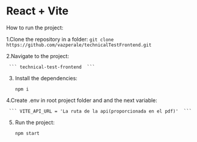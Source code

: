 # React + Vite

How to run the project:

1.Clone the repository in a folder:
    ``` git clone https://github.com/vazperale/technicalTestFrontend.git ```

2.Navigate to the project:

     ``` technical-test-frontend  ```

3. Install the dependencies:

     ``` npm i  ```

4.Create .env in root project folder and and the next variable:

     ``` VITE_API_URL = 'La ruta de la api(proporcionada en el pdf)'  ```

5. Run the project:

     ``` npm start  ```